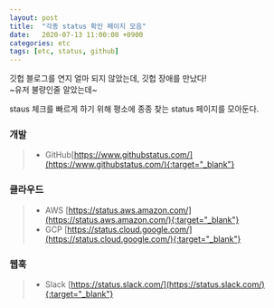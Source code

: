 ```yaml
---
layout: post
title:  "각종 status 확인 페이지 모음"
date:   2020-07-13 11:00:00 +0900
categories: etc
tags: [etc, status, github]
---
```


깃헙 블로그를 연지 얼마 되지 않았는데, 깃헙 장애를 만났다!  
~유저 불량인줄 알았는데~

staus 체크를 빠르게 하기 위해 평소에 종종 찾는 status 페이지를 모아둔다.  


### 개발
> * GitHub[https://www.githubstatus.com/](https://www.githubstatus.com/){:target="_blank"}  

### 클라우드
> * AWS [https://status.aws.amazon.com/](https://status.aws.amazon.com/){:target="_blank"}  
> * GCP [https://status.cloud.google.com/](https://status.cloud.google.com/){:target="_blank"}  

### 웹훅
> * Slack [https://status.slack.com/](https://status.slack.com/){:target="_blank"}